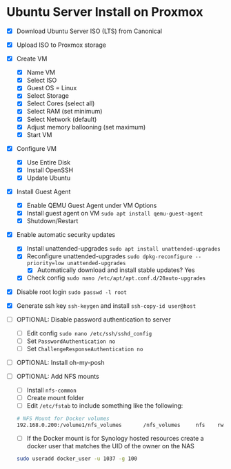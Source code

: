 # Ubuntu Server Install on Proxmox

- [x] Download Ubuntu Server ISO (LTS) from Canonical
- [x] Upload ISO to Proxmox storage
- [x] Create VM
  - [x] Name VM
  - [x] Select ISO
  - [x] Guest OS = Linux
  - [x] Select Storage
  - [x] Select Cores (select all)
  - [x] Select RAM (set minimum)
  - [x] Select Network (default)
  - [x] Adjust memory ballooning (set maximum)
  - [x] Start VM
- [x] Configure VM
  - [x] Use Entire Disk
  - [x] Install OpenSSH
  - [x] Update Ubuntu
- [x] Install Guest Agent
  - [x] Enable QEMU Guest Agent under VM Options
  - [x] Install guest agent on VM `sudo apt install qemu-guest-agent`
  - [x] Shutdown/Restart
- [x] Enable automatic security updates
  - [x] Install unattended-upgrades `sudo apt install unattended-upgrades`
  - [x] Reconfigure unattended-upgrades `sudo dpkg-reconfigure --priority=low unattended-upgrades`
    - [x] Automatically download and install stable updates? Yes
  - [x] Check config `sudo nano /etc/apt/apt.conf.d/20auto-upgrades`
- [x] Disable root login `sudo passwd -l root`
- [x] Generate ssh key `ssh-keygen` and install `ssh-copy-id user@host`
- [ ] OPTIONAL: Disable password authentication to server
  - [ ] Edit config `sudo nano /etc/ssh/sshd_config`
  - [ ] Set `PasswordAuthentication no`
  - [ ] Set `ChallengeResponseAuthentication no`
- [ ] OPTIONAL: Install oh-my-posh
- [ ] OPTIONAL: Add NFS mounts
  - [ ] Install `nfs-common`
  - [ ] Create mount folder
  - [ ] Edit `/etc/fstab` to include something like the following:

  ```bash
  # NFS Mount for Docker volumes
  192.168.0.200:/volume1/nfs_volumes       /nfs_volumes     nfs    rw,noatime,rsize=8192,wsize=8192,tcp,timeo=14   0       0
  ```

  - [ ] If the Docker mount is for Synology hosted resources create a docker user that matches the UID of the owner on the NAS

  ```bash
  sudo useradd docker_user -u 1037 -g 100
  ```
